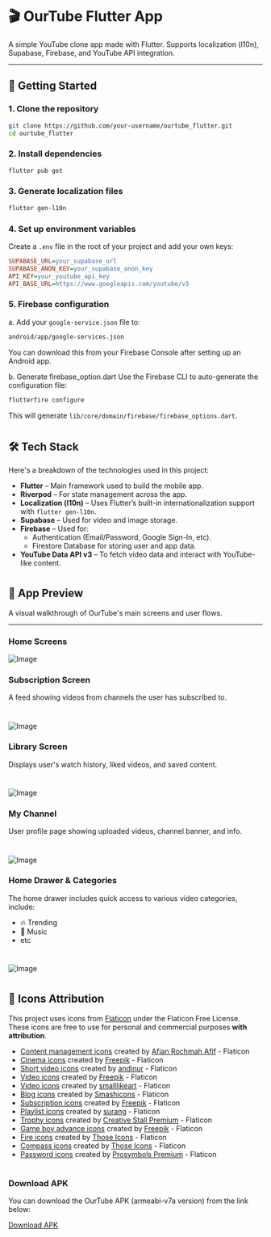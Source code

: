 # 🎬 OurTube Flutter App

A simple YouTube clone app made with Flutter. Supports localization (l10n), Supabase, Firebase, and YouTube API integration.

---

## 🚀 Getting Started

### 1. Clone the repository

```bash
git clone https://github.com/your-username/ourtube_flutter.git
cd ourtube_flutter
```

### 2. Install dependencies

```bash
flutter pub get
```

### 3. Generate localization files
```bash
flutter gen-l10n
```

### 4. Set up environment variables
Create a `.env` file in the root of your project and add your own keys:
```ini
SUPABASE_URL=your_supabase_url
SUPABASE_ANON_KEY=your_supabase_anon_key
API_KEY=your_youtube_api_key
API_BASE_URL=https://www.googleapis.com/youtube/v3
```

### 5. Firebase configuration
a. Add your `google-service.json` file to:
```bash
android/app/google-services.json
```
You can download this from your Firebase Console after setting up an Android app.

b. Generate firebase_option.dart
Use the Firebase CLI to auto-generate the configuration file:
```bash
flutterfire configure
```
This will generate `lib/core/domain/firebase/firebase_options.dart`.

#

## 🛠️ Tech Stack

Here's a breakdown of the technologies used in this project:

- **Flutter** – Main framework used to build the mobile app.
- **Riverpod** – For state management across the app.
- **Localization (l10n)** – Uses Flutter’s built-in internationalization support with `flutter gen-l10n`.
- **Supabase** – Used for video and image storage.
- **Firebase** – Used for:
  - Authentication (Email/Password, Google Sign-In, etc).
  - Firestore Database for storing user and app data.
- **YouTube Data API v3** – To fetch video data and interact with YouTube-like content.

#
## 📱 App Preview

A visual walkthrough of OurTube's main screens and user flows.

---

### Home Screens
![Image](https://github.com/user-attachments/assets/e50aea34-4f3e-4a06-b491-34f016a07a5a)

### Subscription Screen
A feed showing videos from channels the user has subscribed to.
#
![Image](https://github.com/user-attachments/assets/c52fd283-0b93-4d9f-9290-bb3cbf460fa9)

### Library Screen
Displays user's watch history, liked videos, and saved content.
#
![Image](https://github.com/user-attachments/assets/f772abb3-6a46-438e-8c81-d66a8151edf9)

### My Channel
User profile page showing uploaded videos, channel banner, and info.
#
![Image](https://github.com/user-attachments/assets/80265040-7e87-4c2e-84f7-721a8c8e889e)

### Home Drawer & Categories
The home drawer includes quick access to various video categories, include:
- 🔥 Trending  
- 🎵 Music
- etc
#
![Image](https://github.com/user-attachments/assets/de7013ed-f220-4cb6-aef2-7b2f7086a138)

#
## 🎨 Icons Attribution

This project uses icons from [Flaticon](https://www.flaticon.com/) under the Flaticon Free License. These icons are free to use for personal and commercial purposes **with attribution**.

- [Content management icons](https://www.flaticon.com/free-icons/content-management) created by [Afian Rochmah Afif](https://www.flaticon.com/authors/afian-rochmah-afif) - Flaticon  
- [Cinema icons](https://www.flaticon.com/free-icons/cinema) created by [Freepik](https://www.flaticon.com/authors/freepik) - Flaticon  
- [Short video icons](https://www.flaticon.com/free-icons/short-video) created by [andinur](https://www.flaticon.com/authors/andinur) - Flaticon  
- [Video icons](https://www.flaticon.com/free-icons/video) created by [Freepik](https://www.flaticon.com/authors/freepik) - Flaticon  
- [Video icons](https://www.flaticon.com/free-icons/video) created by [smalllikeart](https://www.flaticon.com/authors/smalllikeart) - Flaticon  
- [Blog icons](https://www.flaticon.com/free-icons/blog) created by [Smashicons](https://www.flaticon.com/authors/smashicons) - Flaticon  
- [Subscription icons](https://www.flaticon.com/free-icons/subscription) created by [Freepik](https://www.flaticon.com/authors/freepik) - Flaticon  
- [Playlist icons](https://www.flaticon.com/free-icons/playlist) created by [surang](https://www.flaticon.com/authors/surang) - Flaticon  
- [Trophy icons](https://www.flaticon.com/free-icons/trophy) created by [Creative Stall Premium](https://www.flaticon.com/authors/creative-stall-premium) - Flaticon  
- [Game boy advance icons](https://www.flaticon.com/free-icons/game-boy-advance) created by [Freepik](https://www.flaticon.com/authors/freepik) - Flaticon  
- [Fire icons](https://www.flaticon.com/free-icons/fire) created by [Those Icons](https://www.flaticon.com/authors/those-icons) - Flaticon  
- [Compass icons](https://www.flaticon.com/free-icons/compass) created by [Those Icons](https://www.flaticon.com/authors/those-icons) - Flaticon  
- [Password icons](https://www.flaticon.com/free-icons/password) created by [Prosymbols Premium](https://www.flaticon.com/authors/prosymbols-premium) - Flaticon

#
### Download APK

You can download the OurTube APK (armeabi-v7a version) from the link below:

[Download APK](https://drive.google.com/drive/folders/1tufFEujmOyVKLs3dzZ6sUw2KFwwKNfZs)
